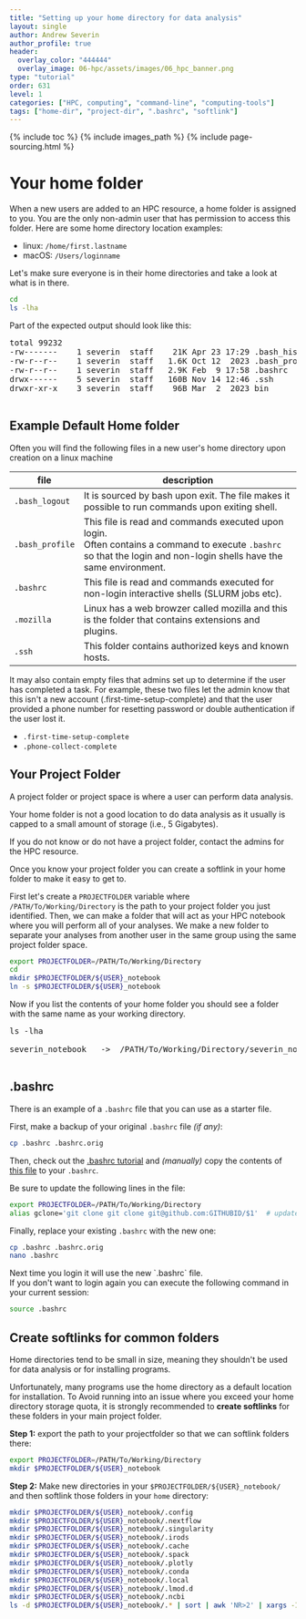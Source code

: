 ```yaml
---
title: "Setting up your home directory for data analysis"
layout: single
author: Andrew Severin
author_profile: true
header:
  overlay_color: "444444"
  overlay_image: 06-hpc/assets/images/06_hpc_banner.png
type: "tutorial"
order: 631
level: 1
categories: ["HPC, computing", "command-line", "computing-tools"]
tags: ["home-dir", "project-dir", ".bashrc", "softlink"]
---
```


{% include toc %}
{% include images_path %}
{% include page-sourcing.html %}


# Your home folder

When a new users are added to an HPC resource, a home folder is assigned to you.  You are the only non-admin user that has permission to access this folder.  Here are some home directory location examples:

* linux: `/home/first.lastname`
* macOS: `/Users/loginname`

Let's make sure everyone is in their home directories and take a look at what is in there.

```bash
cd
ls -lha
```

Part of the expected output should look like this:
<pre class="output">
total 99232
-rw-------    1 severin  staff    21K Apr 23 17:29 <span class="c-exercise">.bash_history</span>
-rw-r--r--    1 severin  staff   1.6K Oct 12  2023 <span class="c-exercise">.bash_profile</span>
-rw-r--r--    1 severin  staff   2.9K Feb  9 17:58 <span class="c-exercise">.bashrc</span>
drwx------    5 severin  staff   160B Nov 14 12:46 <span class="c-exercise">.ssh</span>
drwxr-xr-x    3 severin  staff    96B Mar  2  2023 <span class="c-header">bin</span>
<b class="prompt-2"></b>
</pre>


## Example Default Home folder

Often you will find the following files in a new user's home directory upon creation on a linux machine

| file            | description |
|-----------------|-------------|
| `.bash_logout`  | It is sourced by bash upon exit. The file makes it possible to run commands upon exiting shell. |
| `.bash_profile` | This file is read and commands executed upon login. <br>Often contains a command to execute `.bashrc` so that the login and non-login shells have the same environment. |
| `.bashrc`       | This file is read and commands executed for non-login interactive shells (SLURM jobs etc). |
| `.mozilla`      | Linux has a web browzer called mozilla and this is the folder that contains extensions and plugins. |
| `.ssh`          | This folder contains authorized keys and known hosts. |

It may also contain empty files that admins set up to determine if the user has completed a task.  For example, these two files let the admin know that this isn't a new account (.first-time-setup-complete) and that the user provided a phone number for resetting password or double authentication if the user lost it.

* `.first-time-setup-complete`
* `.phone-collect-complete`


## Your Project Folder

A project folder or project space is where a user can perform data analysis.

<div class="warning" markdown="1">
Your home folder is not a good location to do data analysis as it usually is capped to a small amount of storage (i.e., 5 Gigabytes).
</div>

If you do not know or do not have a project folder, contact the admins for the HPC resource.

<div class="protip" markdown="1">
Once you know your project folder you can create a softlink in your home folder to make it easy to get to.
</div>

First let's create a `PROJECTFOLDER` variable where `/PATH/To/Working/Directory` is the path to your project folder you just identified. Then, we can make a folder that will act as your HPC notebook where you will perform all of your analyses. We make a new folder to separate your analyses from another user in the same group using the same project folder space.

```bash
export PROJECTFOLDER=/PATH/To/Working/Directory
cd
mkdir $PROJECTFOLDER/${USER}_notebook
ln -s $PROJECTFOLDER/${USER}_notebook
```

Now if you list the contents of your home folder you should see a folder with the same name as your working directory.

<pre class="output">
<b class="prompt-3"></b>ls -lha
<b class="prompt-2"></b>
<span class="c-example">severin_notebook</span>   ->  /PATH/To/Working/Directory/severin_notebook
<b class="prompt-2"></b>
</pre>


## .bashrc

There is an example of a `.bashrc` file that you can use as a starter file.

First, make a backup of your original `.bashrc` file *(if any)*:

```bash
cp .bashrc .bashrc.orig
```

Then, check out the <a class="t-links" href="632">.bashrc tutorial</a> and *(manually)* copy the contents of <a class="t-links" href="632" section="#example-bashrc">this file</a> to your `.bashrc`.

Be sure to update the following lines in the file:

```bash
export PROJECTFOLDER=/PATH/To/Working/Directory
alias gclone='git clone git clone git@github.com:GITHUBID/$1'  # update your gitorganization or ID here
```

Finally, replace your existing `.bashrc` with the new one:

```bash
cp .bashrc .bashrc.orig
nano .bashrc
```

<base class="mt">
Next time you login it will use the new `.bashrc` file.  <br>
If you don't want to login again you can execute the following command in your current session:

```bash
source .bashrc
```


## Create softlinks for common folders

<div class="warning" markdown="1">
Home directories tend to be small in size, meaning they shouldn't be used for data analysis or for installing programs.
</div>

Unfortunately, many programs use the home directory as a default location for installation.  To Avoid running into an issue where you exceed your home directory storage quota, it is strongly recommended to **create softlinks** for these folders in your main project folder.

**Step 1:** export the path to your projectfolder so that we can softlink folders there:

```bash
export PROJECTFOLDER=/PATH/To/Working/Directory
mkdir $PROJECTFOLDER/${USER}_notebook
```

**Step 2:** Make new directories in your `$PROJECTFOLDER/${USER}_notebook/` and then softlink those folders in your `home` directory:

```bash
mkdir $PROJECTFOLDER/${USER}_notebook/.config
mkdir $PROJECTFOLDER/${USER}_notebook/.nextflow
mkdir $PROJECTFOLDER/${USER}_notebook/.singularity
mkdir $PROJECTFOLDER/${USER}_notebook/.irods
mkdir $PROJECTFOLDER/${USER}_notebook/.cache
mkdir $PROJECTFOLDER/${USER}_notebook/.spack
mkdir $PROJECTFOLDER/${USER}_notebook/.plotly
mkdir $PROJECTFOLDER/${USER}_notebook/.conda  
mkdir $PROJECTFOLDER/${USER}_notebook/.local
mkdir $PROJECTFOLDER/${USER}_notebook/.lmod.d
mkdir $PROJECTFOLDER/${USER}_notebook/.ncbi
ls -d $PROJECTFOLDER/${USER}_notebook/.* | sort | awk 'NR>2' | xargs -I xx ln -s xx
```
